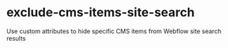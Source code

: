 # exclude-cms-items-site-search
Use custom attributes to hide specific CMS items from Webflow site search results
